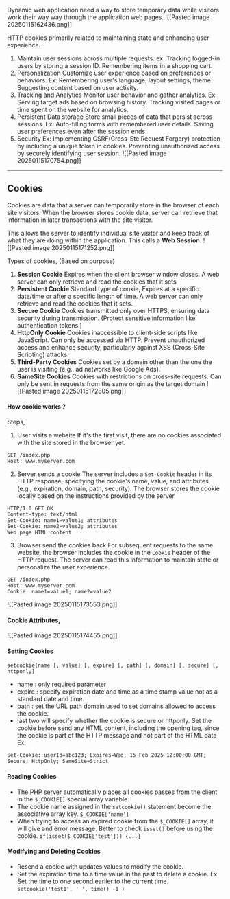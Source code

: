 Dynamic web application need a way to store temporary data while visitors work their way way through the application web pages. 
![[Pasted image 20250115162436.png]]

HTTP cookies primarily related to maintaining state and enhancing user experience. 
1. Maintain user sessions across multiple requests. 
	ex: 
		Tracking logged-in users by storing a session ID.
		Remembering items in a shopping cart.
2. Personalization
	Customize user experience based on preferences or behaviors. 
	Ex:
		Remembering user's language, layout settings, theme.
		Suggesting content based on user activity.
3. Tracking and Analytics
	Monitor user behavior and gather analytics. 
	Ex: 
		Serving target ads based on browsing history. 
		Tracking visited pages or time spent on the website for analytics.
4. Persistent Data storage
	Store small pieces of data that persist across sessions.
	Ex: 
		Auto-filling forms with remembered user details.
		Saving user preferences even after the session ends. 
5. Security
	Ex: 
		Implementing CSRF(Cross-Ste Request Forgery) protection by including a unique token in cookies. 
		Preventing unauthorized access by securely identifying user session. 
![[Pasted image 20250115170754.png]]

****
## Cookies
Cookies are data that a server can temporarily store in the browser of each site visitors. When the browser stores cookie data, server can retrieve that information in later transactions with the site visitor. 

This allows the server to identify individual site visitor and keep track of what they are doing within the application. 
This calls a **Web Session**.
![[Pasted image 20250115171252.png]]

Types of cookies, (Based on purpose)
1. **Session Cookie**
	Expires when the client browser window closes. 
	A web server can only retrieve and read the cookies that it sets 
2. **Persistent Cookie**
	Standard type of cookie, Expires at a specific date/time or after a specific length of time. 
	A web server can only retrieve and read the cookies that it sets.
3. **Secure Cookie**
	Cookies transmitted only over HTTPS, ensuring data security during transmission. (Protect sensitive information like authentication tokens.)
4. **HttpOnly Cookie**
	Cookies inaccessible to client-side scripts like JavaScript. Can only be accessed via HTTP. Prevent unauthorized access and enhance security, particularly against XSS (Cross-Site Scripting) attacks.
5. **Third-Party Cookies**
	Cookies set by a domain other than the one the user is visiting (e.g., ad networks like Google Ads).
6. **SameSite Cookies**
	Cookies with restrictions on cross-site requests. 
	Can only be sent in requests from the same origin as the target domain
![[Pasted image 20250115172805.png]]

#### How cookie works ?
Steps,
1. User visits a website
	If it's the first visit, there are no cookies associated with the site stored in the browser yet. 
```http
GET /index.php
Host: www.myserver.com
```
2. Server sends a cookie
	The server includes a `Set-Cookie` header in its HTTP response, specifying the cookie's name, value, and attributes (e.g., expiration, domain, path, security).
	The browser stores the cookie locally based on the instructions provided by the server
```http
HTTP/1.0 GET OK
Content-type: text/html
Set-Cookie: name1=value1; attributes
Set-Cookie: name2=value2; attributes
Web page HTML content
```
3. Browser send the cookies back
	For subsequent requests to the same website, the browser includes the cookie in the `Cookie` header of the HTTP request.
    The server can read this information to maintain state or personalize the user experience.
```http
GET /index.php 
Host: www.myserver.com 
Cookie: name1=value1; name2=value2
```
![[Pasted image 20250115173553.png]]
#### Cookie Attributes,
![[Pasted image 20250115174455.png]]
#### Setting Cookies
```http
setcookie(name [, value] [, expire] [, path] [, domain] [, secure] [, httponly]
```
- name : only required parameter
- expire : specify expiration date and time as a time stamp value not as a standard date and time.
- path : set the URL path domain used to set domains allowed to access the cookie.
- last two will specify whether the cookie is secure or httponly. 
Set the cookie before send any HTML content, including the opening tag, since the cookie is part of the HTTP message and not part of the HTML data
Ex:
```http
Set-Cookie: userId=abc123; Expires=Wed, 15 Feb 2025 12:00:00 GMT; Secure; HttpOnly; SameSite=Strict
```
#### Reading Cookies
- The PHP server automatically places all cookies passes from the client in the `$_COOKIE[]` special array variable. 
- The cookie name assigned in the `setcookie()` statement become the associative array key.
	`$_COOKIE['name']`
- When trying to access an expired cookie from the `$_COOKIE[]` array, it will give and error message. 
	Better to check `isset()` before using the cookie.
	`if(isset($_COOKIE['test'])) {...}`
#### Modifying and Deleting Cookies
- Resend a cookie with updates values to modify the cookie. 
- Set the expiration time to a time value in the past to delete a cookie. 
	Ex: Set the time to one second earlier to the current time. 
		`setcookie('test1', ' ', time() -1 )`
